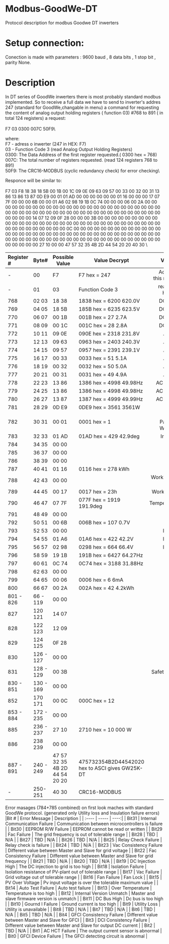 # Modbus-GoodWe-DT
Protocol description for modbus Goodwe DT inwerters


# Setup connection:
Conection is made with parameters : 9600 baud , 8 data bits , 1 stop bit , parity None.

# Description
In DT series of GoodWe inwerters there is most probably standard modbus implemented. So to receive a full data we have to send to inverter's addres 247 (standard for GoodWe,changable in menu) a command for requesting the content of analog output holding registers ( function 03)  #768  to 891 ( in total 124 registers) a request:\
\
F7 03 0300 007C 50F9\

where:\
F7 - adress o inwerter (247 in HEX: F7)\
03 - Function Code 3 (read Analog Output Holding Registers)\
0300: The Data Address of the first register requested.( 0300 hex = 768)\
007C: The total number of registers requested. (read 124 registers 768 to 891) \
50F9: The CRC16-MODBUS  (cyclic redundancy check) for error checking\


Responce will be similar to:\
\
F7 03 F8 18 38 18 5B 00 1B 00 1C 09 0E 09 63 09 57 00 33 00 32 00 31 13 86 13 86 13 87 0D E9 00 01 01 AD 00 00 00 00 00 00 01 16 00 00 00 17 07 7F 00 00 00 6B 00 00 01 A6 02 98 19 1B 0C 74 00 00 00 06 00 2A 00 00 00 00 00 00 00 00 00 00 00 00 00 00 00 00 00 00 00 00 00 00 00 00 00 00 00 00 00 00 00 00 00 00 00 00 00 00 00 00 00 00 00 00 00 00 00 00 00 00 00 00 14 07 12 09 0F 28 00 00 00 3B 00 00 00 00 00 00 00 00 00 00 00 00 00 00 00 00 00 00 00 00 00 00 00 00 00 00 00 00 00 00 00 00 00 00 00 00 00 00 00 00 00 0C 00 00 00 00 00 00 00 00 00 00 00 00 00 00 00 00 00 00 00 00 00 00 00 00 00 00 00 00 00 00 00 00 00 00 00 00 00 00 00 00 00 00 00 00 00 00 00 00 00 00 00 00 00 00 00 00 00 00 00 00 00 00 00 00 27 10 00 00 47 57 32 35 4B 2D 44 54 20 20 40 30
\

|Register # | Byte# | Possible Value | Value Decrypt | Value Description |
| :---- | ----- | ----- |----- | ----:|
| - | 00 | F7 | F7 hex = 247  | Addres from where this responce recived  |
| - | 01 | 03 | Function Code 3 | read Analog Output Holding Registers |
| 768 | 02 03 | 18 38 | 1838 hex = 6200  620.0V | DC Voltage on PV1 |
| 769 | 04 05 | 18 5B | 185B hex = 6235  623.5V | DC Voltage on PV2 |
| 770 | 06 07 | 00 1B | 001B hex = 27  2.7A | DC Current on PV1 |
| 771 | 08 09 | 00 1C | 001C hex = 28  2.8A | DC Current on PV2 |
| 772 | 10 11 | 09 0E | 090E hex = 2318  231.8V | AC Voltage on L1 |
| 773 | 12 13 | 09 63 | 0963 hex = 2403  240.3V | AC Voltage on L2 |
| 774 | 14 15 | 09 57 | 0957 hex = 2391  239.1V | AC Voltage on L3 |
| 775 | 16 17 | 00 33 | 0033 hex = 51  5.1A | AC Current on L1 |
| 776 | 18 19 | 00 32 | 0032 hex = 50  5.0A | AC Current on L2 |
| 777 | 20 21 | 00 31 | 0031 hex = 49  4.9A | AC Current on L3 |
| 778 | 22 23 | 13 86 | 1386 hex = 4998 49.98Hz | AC Frequency on L1 |
| 779 | 24 25 | 13 86 | 1386 hex = 4998 49.98Hz | AC Frequency on L2 |
| 780 | 26 27 | 13 87 | 1387 hex = 4999 49.99Hz | AC Frequency on L3 |
| 781 | 28 29 | 0D E9 | 0DE9 hex = 3561 3561W | Actual Power |
| 782 | 30 31 | 00 01 | 0001 hex = 1 | Status ;0-Pause/Waiting , 1-Working , 2 - Error |
| 783 | 32 33 | 01 AD | 01AD hex = 429 42.9deg | Inner Temperature |
| 784 | 34 35 | 00 00 |  | Error Message H |
| 785 | 36 37 | 00 00 |  | Error Message L |
| 786 | 38 39 | 00 00 |  | Energy Total H ? |
| 787 | 40 41 | 01 16 | 0116 hex = 278 kWh  | Energy Total L |
| 788 | 42 43 | 00 00 |  | Working Hours Total H ? |
| 789 | 44 45 | 00 17 | 0017 hex = 23h  | Working Hours Total L |
| 790 | 46 47 | 07 7F | 077F hex = 1919 191.9deg  | TemperatureFaultValue |
| 791 | 48 49 | 00 00 |  | PV1FaultVault |
| 792 | 50 51 | 00 6B | 006B hex = 107 0.7V  | PV2FaultVault |
| 793 | 52 53 | 00 00 |  | Line1VFaultValue |
| 794 | 54 55 | 01 A6 | 01A6 hex = 422 42.2V | Line2VFaultValue |
| 795 | 56 57 | 02 98 | 0298 hex = 664 66.4V | Line3VFaultValue |
| 796 | 58 59 | 19 1B | 191B hex = 6427 64.27Hz | Line1FFaultValue |
| 797 | 60 61 | 0C 74 | 0C74 hex = 3188 31.88Hz | Line2FFaultValue |
| 798 | 62 63 | 00 00 |  | Line3FFaultValue |
| 799 | 64 65 | 00 06 | 0006 hex = 6 6mA | GFC1FaultValue |
| 800 | 66 67 | 00 2A | 002A hex = 42 4.2kWh | Energy Today |
| 801 - 826 | 66 - 119 | 00 00 | | 0 bytes |
| 827 | 120 121 | 14 07 |  | Date ?|
| 828 | 122 123 | 12 09 |  | Time ?|
| 829 | 124 125 | 0F 28 |  | Time ?|
| 830 | 126 - 127 | 00 00 | | 0 bytes |
| 831 | 128 - 129 | 00 3B | | Safety Country code ? |
| 830 - 851 | 130 - 169 | 00 00 | | 0 bytes |
| 852 | 170 171 | 00 0C | 000C hex = 12 | ? |
| 853 - 884 |172 - 235 | 00 00 | | 0 bytes|
| 885 | 236 - 237 | 27 10 | 2710 hex = 10 000 W | Inverter power |
| 886 |238 239 | 00 00 | | 0 bytes|
|887 - 891| 240 - 249 | 47 57 32 35 4B 2D 44 54 20 20 | 475732354B2D44542020 hex to ASCI gives GW25K-DT | Model name |
| - | 250-251| 40 30 | CRC16-MODBUS |

Error masages (784+785 combined) on first look maches with standard GoodWe protocol. (generated  only  Utility loss and Insulation failure errors)
|Bit # | Error Message |  Description |
| :---- | ----- | ----:|
| Bit31 | Internal Communication Failure | Communication between microcontrollers is failure  |
| Bit30 | EEPROM R/W Failure | EEPROM cannot be read or written |
| Bit29 | Fac Failure | The grid frequency is out of tolerable range |
| Bit28 | TBD | N/A |
| Bit27 | TBD | N/A |
| Bit26 | TBD | N/A |
| Bit25 | Relay Check Failure | Relay check is failure |
| Bit24 | TBD | N/A |
| Bit23 | Vac Consistency Failure | Different value between Master and Slave for grid voltage |
| Bit22 | Fac Consistency Failure | Different value between Master and Slave for grid frequency |
| Bit21 | TBD | N/A |
| Bit20 | TBD | N/A |
| Bit19 | DC Injection High | The DC injection to grid is too high  |
| Bit18 | Isolation Failure | Isolation resistance of PV-plant out of tolerable range |
| Bit17 | Vac Failure | Grid voltage out of tolerable range  |
| Bit16 | Fan Failure | Fan Lock |
| Bit15 | PV Over Voltage | Pv input voltage is over the tolerable maximum value |
| Bit14 | Auto Test Failure | Auto test failure |
| Bit13 | Over Temperature | Temperature is too high |
| Bit12 | Internal Version Unmatch | Master and slave firmware version is unmatch |
| Bit11 | DC Bus High | Dc bus is too high |
| Bit10 | Gournd I Failure | Ground current is too high |
| Bit9 | Utility Loss | Utility is unavailable |
| Bit8 | TBD | N/A |
| Bit7 | TBD | N/A |
| Bit6 | TBD | N/A |
| Bit5 | TBD | N/A |
| Bit4 | GFCI Consistency Failure | Different value between Master and Slave for GFCI |
| Bit3 | DCI Consistency Failure | Different value between Master and Slave for output DC current |
| Bit2 | TBD | N/A |
| Bit1 | AC HCT Failure | The output current sensor is abnormal |
| Bit0 | GFCI Device Failure | The GFCI detecting circuit is abnormal |
